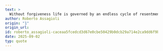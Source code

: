 ```yaml
---
text: >
  Without forgiveness life is governed by an endless cycle of resentment and retaliation.
author: Roberto Assagioli
origin: "1"
origin_url: 
id: roberto_assagioli-caceaa5fcedcd3d67e0cbe50429b0dcb29a714e2ca9dd6f9b7ad35dd0eca3e8a
date: 2025-09-02
typ: quote
---
```

